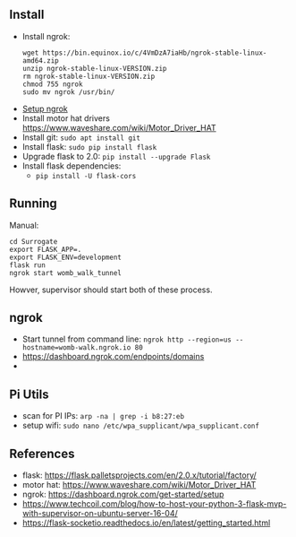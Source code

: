 ## Install
* Install ngrok:
  ```
  wget https://bin.equinox.io/c/4VmDzA7iaHb/ngrok-stable-linux-amd64.zip
  unzip ngrok-stable-linux-VERSION.zip
  rm ngrok-stable-linux-VERSION.zip
  chmod 755 ngrok
  sudo mv ngrok /usr/bin/
  ```
* [Setup ngrok](https://dashboard.ngrok.com/get-started/setup)
* Install motor hat drivers https://www.waveshare.com/wiki/Motor_Driver_HAT
* Install git: `sudo apt install git`
* Install flask: `sudo pip install flask`
* Upgrade flask to 2.0: `pip install --upgrade Flask`
* Install flask dependencies:
  * `pip install -U flask-cors`



## Running
Manual:
```
cd Surrogate
export FLASK_APP=.
export FLASK_ENV=development
flask run
ngrok start womb_walk_tunnel
```
Howver, supervisor should start both of these process.

## ngrok
* Start tunnel from command line: `ngrok http --region=us --hostname=womb-walk.ngrok.io 80`
* https://dashboard.ngrok.com/endpoints/domains
* 


## Pi Utils
* scan for PI IPs: `arp -na | grep -i b8:27:eb`
* setup wifi: `sudo nano /etc/wpa_supplicant/wpa_supplicant.conf`

## References
* flask: https://flask.palletsprojects.com/en/2.0.x/tutorial/factory/
* motor hat: https://www.waveshare.com/wiki/Motor_Driver_HAT
* ngrok: https://dashboard.ngrok.com/get-started/setup
* https://www.techcoil.com/blog/how-to-host-your-python-3-flask-mvp-with-supervisor-on-ubuntu-server-16-04/
* https://flask-socketio.readthedocs.io/en/latest/getting_started.html

